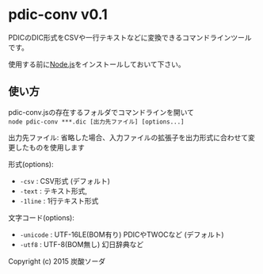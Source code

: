 # pdic-conv v0.1

PDICのDIC形式をCSVや一行テキストなどに変換できるコマンドラインツールです。

使用する前に[Node.js](https://nodejs.org/ja/)をインストールしておいて下さい。

## 使い方
pdic-conv.jsの存在するフォルダでコマンドラインを開いて  
`node pdic-conv ***.dic [出力先ファイル] [options...]`

出力先ファイル: 省略した場合、入力ファイルの拡張子を出力形式に合わせて変更したものを使用します

形式(options):
* `-csv` : CSV形式 (デフォルト)
* `-text` : テキスト形式,
* `-1line` : 1行テキスト形式

文字コード(options):
* `-unicode` : UTF-16LE(BOM有り) PDICやTWOCなど (デフォルト)
* `-utf8` : UTF-8(BOM無し) 幻日辞典など

Copyright (c) 2015 炭酸ソーダ
